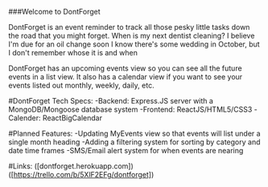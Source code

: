 ###Welcome to DontForget

DontForget is an event reminder to track all those pesky little tasks down the road that you might forget.
When is my next dentist cleaning?
I believe I'm due for an oil change soon
I know there's some wedding in October, but I don't remember whose it is and when


DontForget has an upcoming events view so you can see all the future events in a list view.
It also has a calendar view if you want to see your events listed out monthly, weekly, daily, etc.


#DontForget Tech Specs:
-Backend: Express.JS server with a MongoDB/Mongoose database system
-Frontend: ReactJS/HTML5/CSS3
-Calender: ReactBigCalendar

#Planned Features:
-Updating MyEvents view so that events will list under a single month heading
-Adding a filtering system for sorting by category and date time frames
-SMS/Email alert system for when events are nearing

#Links:
([dontforget.herokuapp.com])
([https://trello.com/b/5XlF2EFg/dontforget])
